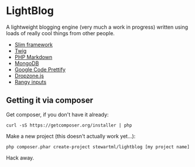 # LightBlog

A lightweight blogging engine (very much a work in progress) written using loads of really cool things from other people.

 - [Slim framework](http://www.slimframework.com/)
 - [Twig](http://twig.sensiolabs.org/)
 - [PHP Markdown](http://michelf.ca/projects/php-markdown/)
 - [MongoDB](http://www.mongodb.org/)
 - [Google Code Prettify](http://code.google.com/p/google-code-prettify/)
 - [Dropzone.js](http://www.dropzonejs.com/)
 - [Rangy inputs](http://code.google.com/p/rangyinputs/)

## Getting it via composer

Get composer, if you don't have it already:

    curl -sS https://getcomposer.org/installer | php
    
Make a new project (this doesn't actually work yet...):

    php composer.phar create-project stewartml/lightblog [my project name]

Hack away.
 
